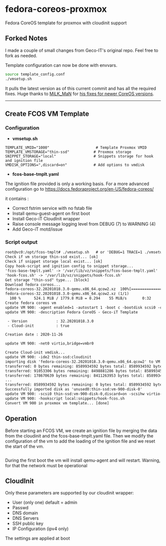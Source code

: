 # fedora-coreos-proxmox

Fedora CoreOS template for proxmox with cloudinit support

## Forked Notes

I made a couple of small changes from Geco-IT's original repo. Feel free to fork as needed.

Template configuration can now be done with envvars.
```sh
source template_config.conf
./vmsetup.sh
```

It pulls the latest version as of this current commit and has all the required fixes. Huge thanks to [
MiLK_MaN](https://forum.proxmox.com/members/milk_man.52335/) for [his fixes for newer CoreOS versions](https://forum.proxmox.com/threads/howto-wrapper-script-to-use-fedora-coreos-ignition-with-proxmox-cloud-init-system-for-docker-workloads.86494/post-463507).

---

## Create FCOS VM Template

### Configuration

* **vmsetup.sh**

```shell
TEMPLATE_VMID="1000"                     # Template Proxmox VMID 
TEMPLATE_VMSTORAGE="thin-ssd"           # Proxmox storage  
SNIPPET_STORAGE="local"                 # Snippets storage for hook and ignition file
VMDISK_OPTIONS=",discard=on"            # Add options to vmdisk
```

* **fcos-base-tmplt.yaml**

The ignition file provided is only a working basis.
For a more advanced configuration go to https://docs.fedoraproject.org/en-US/fedora-coreos/

it contains :

* Correct fstrim service with no fstab file
* Install qemu-guest-agent on first boot
* Install Geco-iT CloudInit wrapper
* Raise console message logging level from DEBUG (7) to WARNING (4)
* Add Geco-iT motd/issue

### Script output
```txt
root@vc0:/opt/fcos-tmplt# ./vmsetup.sh   # or 'DEBUG=1 TRACE=1 ./vmsetup.sh' to debug
Check if vm storage thin-ssd exist... [ok]
Check if snippet storage local exist... [ok]
Copy hook-script and ignition config to snippet storage...
'fcos-base-tmplt.yaml' -> '/var/lib/vz/snippets/fcos-base-tmplt.yaml'
'hook-fcos.sh' -> '/var/lib/vz/snippets/hook-fcos.sh'
Get storage "thin-ssd" type... [block]
Download fedora coreos...
fedora-coreos-32.20201018.3.0-qemu.x86_64.qcow2.xz  100%[=================>] 524.11M  59.8MB/s    in 8.5s    
fedora-coreos-32.20201018.3.0-qemu.x86_64.qcow2.xz (1/1)
  100 %      524.1 MiB / 1779.8 MiB = 0.294    55 MiB/s       0:32             
Create fedora coreos vm 
update VM 900: -agent enabled=1 -autostart 1 -boot c -bootdisk scsi0 -cores 4 -cpu host -memory 4096 -onboot 1 -ostype l26 -tablet 0
update VM 900: -description Fedora CoreOS - Geco-iT Template

 - Version             : 32.20201018.3.0
 - Cloud-init          : true

Creation date : 2020-11-26

update VM 900: -net0 virtio,bridge=vmbr0

Create Cloud-init vmdisk...
update VM 900: -ide2 thin-ssd:cloudinit
importing disk 'fedora-coreos-32.20201018.3.0-qemu.x86_64.qcow2' to VM 900 ...
transferred: 0 bytes remaining: 8589934592 bytes total: 8589934592 bytes progression: 0.00 %
transferred: 91053306 bytes remaining: 8498881286 bytes total: 8589934592 bytes progression: 1.06 %
transferred: 178670639 bytes remaining: 8411263953 bytes total: 8589934592 bytes progression: 2.08 %
...
transferred: 8589934592 bytes remaining: 0 bytes total: 8589934592 bytes progression: 100.00 %
Successfully imported disk as 'unused0:thin-ssd:vm-900-disk-0'
update VM 900: -scsi0 thin-ssd:vm-900-disk-0,discard=on -scsihw virtio-scsi-pci
update VM 900: -hookscript local:snippets/hook-fcos.sh
Convert VM 900 in proxmox vm template... [done]
```

## Operation

Before starting an FCOS VM, we create an ignition file by merging the data from the cloudinit and the fcos-base-tmplt.yaml file.
Then we modify the configuration of the vm to add the loading of the ignition file and we reset the start of the vm.

<p align="center">
  <img src="./screenshot/fcos_proxmox_first_start.png" alt="">
</p>

During the first boot the vm will install qemu-agent and will restart.
Warning, for that the network must be operational

## CloudInit

Only these parameters are supported by our cloudinit wrapper:

* User (only one) default = admin
* Passwd
* DNS domain
* DNS Servers
* SSH public key
* IP Configuration (ipv4 only)

The settings are applied at boot


[//]: https://forum.proxmox.com/members/milk_man.52335/